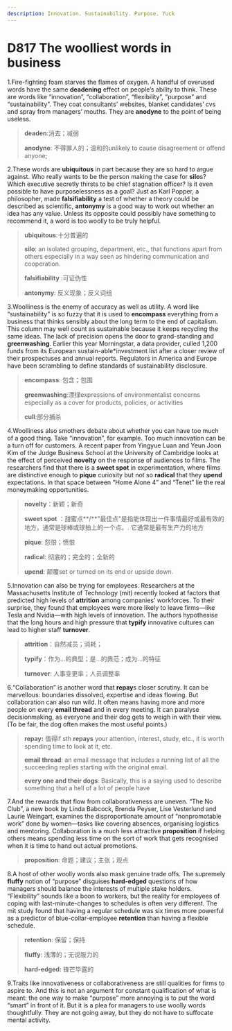 ```yaml
---
description: Innovation. Sustainability. Purpose. Yuck
---
```


# D817 The woolliest words in business
1.Fire-fighting foam starves the flames of oxygen. A handful of overused words have the same **deadening** effect on people’s ability to think. These are words like “innovation”, “collaboration”, “flexibility”, “purpose” and “sustainability”. They coat consultants’ websites, blanket candidates’ cvs and spray from managers’ mouths. They are **anodyne** to the point of being useless.

> **deaden**:消去；减弱
 > 
> **anodyne**: 不得罪人的；温和的unlikely to cause disagreement or offend anyone;
 > 

2.These words are **ubiquitous** in part because they are so hard to argue against. Who really wants to be the person making the case for **silo**s? Which executive secretly thirsts to be chief stagnation officer? Is it even possible to have purposelessness as a goal? Just as Karl Popper, a philosopher, made **falsifiability** a test of whether a theory could be described as scientific, **antonymy** is a good way to work out whether an idea has any value. Unless its opposite could possibly have something to recommend it, a word is too woolly to be truly helpful.

> **ubiquitous**:十分普遍的
 > 
> **silo**: an isolated grouping, department, etc., that functions apart from others especially in a way seen as hindering communication and cooperation.
 > 
> **falsifiability** :可证伪性
 > 
> **antonymy**: 反义现象；反义词组
 > 

3.Woolliness is the enemy of accuracy as well as utility. A word like “sustainability” is so fuzzy that it is used to **encompass** everything from a business that thinks sensibly about the long term to the end of capitalism. This column may well count as sustainable because it keeps recycling the same ideas. The lack of precision opens the door to grand-standing and **greenwashing**. Earlier this year Morningstar, a data provider, culled 1,200 funds from its European sustain-able­*investment list after a closer review of their prospectuses and annual reports. Regulators in America and Europe have been scrambling to define standards of sustainability disclosure.

> **encompass**: 包含；包围
 > 
> **greenwashing**:漂绿expressions of environmentalist concerns especially as a cover for products, policies, or activities
 > 
> **cull**:部分捕杀
 > 

4.Woolliness also smothers debate about whether you can have too much of a good thing. Take “innovation”, for example. Too much innovation can be a turn­ off for customers. A recent paper from Yingyue Luan and Yeun Joon Kim of the Judge Business School at the University of Cambridge looks at the effect of perceived **novelty** on the response of audiences to films. The researchers find that there is a **sweet spot** in experimentation, where films are distinctive enough to **pique** curiosity but not so **radical** that they **up­end** expectations. In that space between “Home Alone 4” and “Tenet” lie the real moneymaking opportunities.

> **novelty**：新颖；新奇
 > 
> **sweet spot** ：甜蜜点**/**"最佳点"是指能体现出一件事情最好或最有效的地方，通常是球棒或球拍上的一个点。. 它通常是最有生产力的地方
 > 
> **pique**: 怨恨；愤恨
 > 
> **radical**: 彻底的；完全的；全新的
 > 
> **up­end**: 颠覆set or turned on its end or upside down.
 > 

5.Innovation can also be trying for employees. Researchers at the Massachusetts Institute of Technology (mit) recently looked at factors that predicted high levels of **attrition** among companies’ workforces. To their surprise, they found that employees were more likely to leave firms—like Tesla and Nvidia—with high levels of innovation. The authors hypothesise that the long hours and high pressure that **typify** innovative cultures can lead to higher staff **turnover**.

> **attrition**：自然减员；消耗；
 > 
> **typify**：作为…的典型；是…的典范；成为…的特征
 > 
> **turnover**: 人事变更率；人员调整率
 > 

6.“Collaboration” is another word that **repay**s closer scrutiny. It can be marvellous: boundaries dissolved, expertise and ideas flowing. But collaboration can also run wild. It often means having more and more people on every **email thread** and in every meeting. It can paralyse decision­making, as everyone and their dog gets to weigh in with their view. (To be fair, the dog often makes the most useful points.)

> **repay:** 值得if sth **repays** your attention, interest, study, etc., it is worth spending time to look at it, etc.
 > 
> **email thread**:  an email message that includes a running list of all the succeeding replies starting with the original email.
 > 
> **every one and their dogs**: Basically, this is a saying used to describe something that a hell of a lot of people have
 > 

7.And the rewards that flow from collaborativeness are uneven. “The No Club”, a new book by Linda Babcock, Brenda Peyser, Lise Vesterlund and Laurie Weingart, examines the disproportionate amount of “non­promotable work” done by women—tasks like covering absences, organising logistics and mentoring. Collaboration is a much less attractive **proposition** if helping others means spending less time on the sort of work that gets recognised when it is time to hand out actual promotions.

> **proposition**: 命题；建议；主张；观点
 > 

8.A host of other woolly words also mask genuine trade­ offs. The supremely **fluffy** notion of “purpose” disguises **hard-­edged** questions of how managers should balance the interests of multiple stake holders. “Flexibility” sounds like a boon to workers, but the reality for employees of coping with last­-minute-changes to schedules is often very different. The mit study found that having a regular schedule was six times more powerful as a predictor of blue-­collar-employee **retention** than having a flexible schedule.

> **retention**:  保留；保持
 > 
> **fluffy**:  浅薄的；无说服力的
 > 
> **hard-­edged:** 锋芒毕露的
 > 

9.Traits like innovativeness or collaborativeness are still qualities for firms to aspire to. And this is not an argument for constant qualification of what is meant: the one way to make “purpose” more annoying is to put the word “smart” in front of it. But it is a plea for managers to use woolly words thoughtfully. They are not going away, but they do not have to suffocate mental activity.


